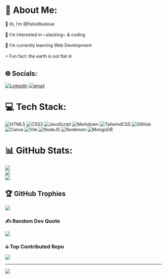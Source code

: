 # 💫 About Me:
👋 Hi, I’m @FelixWoelove<br><br>👀 I’m interested in ~slacking~ & coding<br><br>🌱 I’m currently learning Web Development<br><br>⚡ Fun fact: the earth is not flat 🌐


## 🌐 Socials:
[![LinkedIn](https://img.shields.io/badge/LinkedIn-%230077B5.svg?logo=linkedin&logoColor=white)](https://linkedin.com/in/https://www.linkedin.com/in/felix-kalske-487a59348/) [![email](https://img.shields.io/badge/Email-D14836?logo=gmail&logoColor=white)](mailto:felix.kalske@dci-student.org) 

# 💻 Tech Stack:
![HTML5](https://img.shields.io/badge/html5-%23E34F26.svg?style=for-the-badge&logo=html5&logoColor=white) ![CSS3](https://img.shields.io/badge/css3-%231572B6.svg?style=for-the-badge&logo=css3&logoColor=white) ![JavaScript](https://img.shields.io/badge/javascript-%23323330.svg?style=for-the-badge&logo=javascript&logoColor=%23F7DF1E) ![Markdown](https://img.shields.io/badge/markdown-%23000000.svg?style=for-the-badge&logo=markdown&logoColor=white) ![TailwindCSS](https://img.shields.io/badge/tailwindcss-%2338B2AC.svg?style=for-the-badge&logo=tailwind-css&logoColor=white) ![GitHub](https://img.shields.io/badge/github-%23121011.svg?style=for-the-badge&logo=github&logoColor=white) ![Canva](https://img.shields.io/badge/Canva-%2300C4CC.svg?style=for-the-badge&logo=Canva&logoColor=white) ![Vite](https://img.shields.io/badge/vite-%23646CFF.svg?style=for-the-badge&logo=vite&logoColor=white) ![NodeJS](https://img.shields.io/badge/node.js-6DA55F?style=for-the-badge&logo=node.js&logoColor=white) ![Nodemon](https://img.shields.io/badge/NODEMON-%23323330.svg?style=for-the-badge&logo=nodemon&logoColor=%BBDEAD) ![MongoDB](https://img.shields.io/badge/MongoDB-%234ea94b.svg?style=for-the-badge&logo=mongodb&logoColor=white)
# 📊 GitHub Stats:
![](https://github-readme-stats.vercel.app/api?username=FelixWoelove&theme=dark&hide_border=false&include_all_commits=false&count_private=false)<br/>
![](https://github-readme-streak-stats.herokuapp.com/?user=FelixWoelove&theme=dark&hide_border=false)<br/>
![](https://github-readme-stats.vercel.app/api/top-langs/?username=FelixWoelove&theme=dark&hide_border=false&include_all_commits=false&count_private=false&layout=compact)

## 🏆 GitHub Trophies
![](https://github-profile-trophy.vercel.app/?username=FelixWoelove&theme=radical&no-frame=false&no-bg=true&margin-w=4)

### ✍️ Random Dev Quote
![](https://quotes-github-readme.vercel.app/api?type=horizontal&theme=tokyonight)

### 🔝 Top Contributed Repo
![](https://github-contributor-stats.vercel.app/api?username=FelixWoelove&limit=5&theme=shadow_blue&combine_all_yearly_contributions=true)

---
[![](https://visitcount.itsvg.in/api?id=FelixWoelove&icon=5&color=9)](https://visitcount.itsvg.in)

<!-- Proudly created with GPRM ( https://gprm.itsvg.in ) -->
